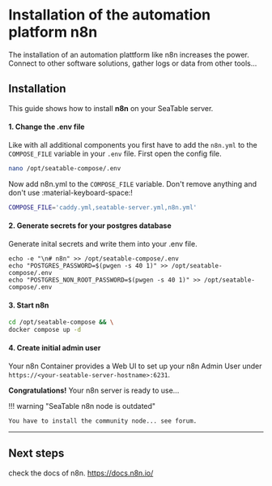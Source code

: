# Installation of the automation platform n8n

The installation of an automation plattform like n8n increases the power. Connect to other software solutions, gather logs or data from other tools...

## Installation

This guide shows how to install **n8n** on your SeaTable server.

#### 1. Change the .env file

Like with all additional components you first have to add the `n8n.yml` to the `COMPOSE_FILE` variable in your `.env` file.
First open the config file.

```bash
nano /opt/seatable-compose/.env
```

Now add n8n.yml to the `COMPOSE_FILE` variable. Don't remove anything and don't use :material-keyboard-space:!

```bash
COMPOSE_FILE='caddy.yml,seatable-server.yml,n8n.yml'
```

#### 2. Generate secrets for your postgres database

Generate inital secrets and write them into your .env file.

```
echo -e "\n# n8n" >> /opt/seatable-compose/.env
echo "POSTGRES_PASSWORD=$(pwgen -s 40 1)" >> /opt/seatable-compose/.env
echo "POSTGRES_NON_ROOT_PASSWORD=$(pwgen -s 40 1)" >> /opt/seatable-compose/.env
```

#### 3. Start n8n

```bash
cd /opt/seatable-compose && \
docker compose up -d
```

#### 4. Create initial admin user

Your n8n Container provides a Web UI to set up your n8n Admin User under `https://<your-seatable-server-hostname>:6231`.

**Congratulations!** Your n8n server is ready to use...

!!! warning "SeaTable n8n node is outdated"

    You have to install the community node... see forum.

---

## Next steps

check the docs of n8n. https://docs.n8n.io/
